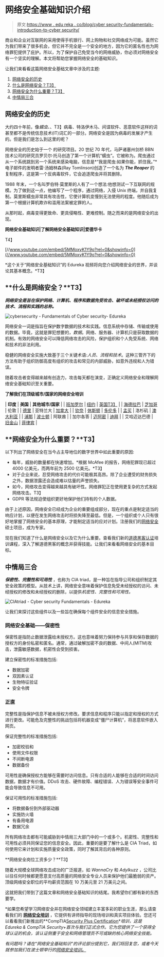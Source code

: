 # 网络安全基础知识介绍

> 原文:[https://www . edu reka . co/blog/cyber security-fundamentals-introduction-to-cyber security/](https://www.edureka.co/blog/cybersecurity-fundamentals-introduction-to-cybersecurity/)

商业和企业对互联网的采用使得手机银行、网上购物和社交网络成为可能。虽然它为我们带来了很多机会，但它并不完全是一个安全的地方，因为它的匿名性也为网络罪犯提供了庇护。所以，为了保护自己免受当今的网络威胁，你必须对网络安全有一个坚实的理解。本文将帮助您掌握网络安全的基础知识。

让我们来看看这篇网络安全基础文章中涉及的主题:

1.  [网络安全的历史](#historycybersecurity)
2.  [什么是网络安全？T3】](#cybersecurity)
3.  [网络安全为什么重要？T3】](#importance)
4.  [中情局三合](#ciatriad)

## **网络安全的历史**

大约四十年前，像*蠕虫、*、T3】病毒、特洛伊木马、间谍软件、恶意软件这样的词甚至都不是传统信息技术(IT)词汇的一部分。网络安全是因为病毒的发展才产生的。但是我们是怎么到这里的呢？

网络安全的历史始于一个  的研究项目。20 世纪 70 年代，马萨诸塞州剑桥 BBN 技术公司的研究员罗贝尔·托马创造了第一个计算机“蠕虫”。它被称为。爬虫通过从一个系统跳到另一个系统来感染电脑，信息是*“我是爬虫:如果你能，抓住我。”*电子邮件的发明者雷·汤姆林森(Ray Tomlinson)创造了一个名为 ***The Reaper*** 的复制程序，这是第一个反病毒软件，它会追逐爬虫并将其删除。

1988 年末，一个名叫罗伯特·莫里斯的人有了一个想法:他想测试一下互联网的规模。为了做到这一点，他编写了一个程序，通过网络，入侵 Unix 终端，并自我复制。莫里斯蠕虫非常具有攻击性，它使计算机变慢到无法使用的程度。他随后成为第一个根据计算机欺诈和滥用法案被定罪的人。

从那时起，病毒变得更致命、更具侵略性、更难控制。随之而来的是网络安全的出现。

**网络安全基础知识|了解网络安全基础知识|爱德华卡**

T4】

[//www.youtube.com/embed/5MMoxyK1Y9o?rel=0&showinfo=0](//www.youtube.com/embed/5MMoxyK1Y9o?rel=0&showinfo=0)

*这个关于“网络安全基础知识”的 Edureka 视频将向您介绍网络安全的世界，并谈论其基本概念。*T3】

## **什么是网络安全？**T3】

***网络安全是旨在保护网络、计算机、程序和数据免受攻击、破坏或未经授权访问的技术、流程和实践的总称。***

![cybersecurity - Fundamentals of Cyber security- Edureka](../Images/5b5197f691f2161f1f3dfaaffef83e01.png)

网络安全一词是指旨在保护数字数据的技术和实践。信息系统中存储、传输或使用的数据。毕竟，这就是罪犯想要的，*数据*。网络、服务器、计算机只是获取数据的机制。有效的网络安全可以降低网络攻击的风险，保护组织和个人免受系统、网络和技术的非法利用。

稳健的网络安全实施大致基于三个关键术语:*人员、流程和技术*。这种三管齐下的方法有助于组织防御高度有组织的攻击和常见的内部威胁，如意外违规和人为错误。

随着攻击者变得越来越有创造力，攻击每天都在演变，正确定义网络安全和理解网络安全基础知识至关重要。

**了解我们在顶级城市/国家的网络安全培训**

| **印度** | **美国** | **其他城市/国家** |
| [班加罗尔](https://www.edureka.co/cybersecurity-certification-training-bangalore) | [纽约](https://www.edureka.co/cybersecurity-certification-training-new-york-city) | [英国T3】](https://www.edureka.co/cybersecurity-certification-training-uk) |
| [海德拉巴](https://www.edureka.co/cybersecurity-certification-training-hyderabad) | [芝加哥](https://www.edureka.co/cybersecurity-certification-training-chicago) | 伦敦 |
| [德里](https://www.edureka.co/cybersecurity-certification-training-delhi) | 亚特兰大 | [加拿大](https://www.edureka.co/cybersecurity-certification-training-canada) |
| [钦奈](https://www.edureka.co/cybersecurity-certification-training-chennai) | [休斯顿](https://www.edureka.co/cybersecurity-certification-training-houston) | [多伦多](https://www.edureka.co/cybersecurity-certification-training-toronto) |
| [孟买](https://www.edureka.co/cybersecurity-certification-training-mumbai) | 洛杉矶 | [澳大利亚](https://www.edureka.co/cybersecurity-certification-training-australia) |
| [浦那](https://www.edureka.co/cybersecurity-certification-training-pune) | [波士顿](https://www.edureka.co/cybersecurity-certification-training-boston) | 阿联酋 |
| 加尔各答 | [迈阿密](https://www.edureka.co/cybersecurity-certification-training-miami) | [迪拜](https://www.edureka.co/cybersecurity-certification-training-dubai) |
| 艾哈迈达巴德 | [旧金山](https://www.edureka.co/cybersecurity-certification-training-san-francisco) | [菲律宾](https://www.edureka.co/cybersecurity-certification-training-philippines) |

## **网络安全为什么重要？**T3】

以下列出了网络安全在当今占主导地位的数字世界中如此重要的原因:

*   每年，威胁的数量都在快速增加。*根据 McAfee 的报告，网络犯罪现已超过 4000 亿美元，而两年前为 2500 亿美元。*T3】
*   对于企业来说，忍受网络攻击的代价可能极其高昂。除了企业遭受的财务损失之外，数据泄露还会造成难以估量的声誉损失。
*   如今，网络攻击变得越来越具有破坏性。网络罪犯正在使用更复杂的方式发起网络攻击。T3】
*   GDPR 等法规迫使组织更好地保护他们持有的个人数据。

由于上述原因，网络安全已经成为企业的重要组成部分，现在的重点是制定适当的响应计划，以便在发生网络攻击时将损失降至最低。但是，一个组织或个人只有很好地掌握了网络安全的基本原理，才能制定适当的应对计划。注册我们的[网络安全](https://www.edureka.co/masters-program/cybersecurity-training)硕士项目，成为专家。

现在我们知道了什么是网络安全以及它为什么重要。查看我们新的[道德黑客认证](https://www.edureka.co/ceh-ethical-hacking-certification-course)培训课程，深入了解道德黑客的概念并获得技能。让我们来看看网络安全的基本目标。

## **中情局三合**

***保密性、完整性和可用性*** ，也称为 CIA triad，是一种旨在指导公司和组织制定其安全政策的模型。从技术上讲，网络安全意味着保护信息免受未经授权的访问、未经授权的修改和未经授权的删除，以提供*机密性、完整性和可用性。*

![CIAtriad - Cyber security Fundamentals - Edureka](../Images/a0db95fbd37045bcd5e1f25e0d5e6e13.png)

让我们来探讨这些组件以及一些旨在确保每个组件安全的信息安全措施。

### **网络安全基础——保密性**

保密性是指防止数据泄露给未授权方。这也意味着努力保持参与共享和保存数据的授权方的身份私密和匿名。通常，通过破解加密不良的数据、中间人(MITM)攻击，泄露敏感数据，机密性会受到损害。

建立保密性的标准措施包括:

*   数据加密
*   双因素认证
*   生物特征验证
*   安全令牌

### **正直**

完整性是指保护信息不被未授权方修改。要求信息和程序只能以指定和授权的方式进行更改。可能危及完整性的挑战包括将机器变成“僵尸计算机”，将恶意软件嵌入网页。

保证完整性的标准措施包括:

*   加密校验和
*   使用文件权限
*   不间断电源
*   数据备份

可用性是确保授权方能够在需要时访问信息。只有合适的人能够在合适的时间访问数据，数据才有价值。DDoS 攻击、硬件故障、编程错误、人为错误等安全事件可能会导致信息不可用。

保证可用性的标准措施包括:

*   将数据备份到外部驱动器
*   实施防火墙
*   有备用电源
*   数据冗余

所有网络攻击都有可能威胁到中情局三大部门中的一个或多个。机密性、完整性和可用性必须共同保证您的信息安全。因此，重要的是要了解什么是 CIA Triad，如何使用它来计划和实施质量安全政策，同时了解其背后的各种原则。

**网络安全岗位工资多少？**T3】

随着大规模全球网络攻击成功的广泛报道，如 *WannaCry* 和 *Adylkuzz* ，公司比以往任何时候都更愿意支付高质量的网络安全专业人员来保护他们最脆弱的资产。顶级网络安全职位的平均薪资范围在 10 万美元至 21 万美元之间。

这就把我们带到了这篇文章和网络安全基础知识的结尾。我希望你们都有新的东西要学。

*如果您希望学习网络安全并在网络安全领域建立丰富多彩的职业生涯，那么请查看我们的 [**网络安全培训**](https://www.edureka.co/cybersecurity-certification-training) ，它提供有讲师指导的现场培训和真实项目体验。您还可以看看我们新推出的**CompTIA[Security Plus Certification](https://www.edureka.co/comptia-security-plus-certification-training)**培训，这是 Edureka & CompTIA Security+首次与我们正式合作。它为您提供了一个获得全球认证的机会，该认证侧重于安全和网络管理员不可或缺的核心网络安全技能。*

*有问题吗？请在“网络安全基础知识”的评论部分提到它，我们将回复您，或者今天就参加我们在波士顿举行的[网络安全培训。](https://www.edureka.co/cybersecurity-certification-training-boston)*
